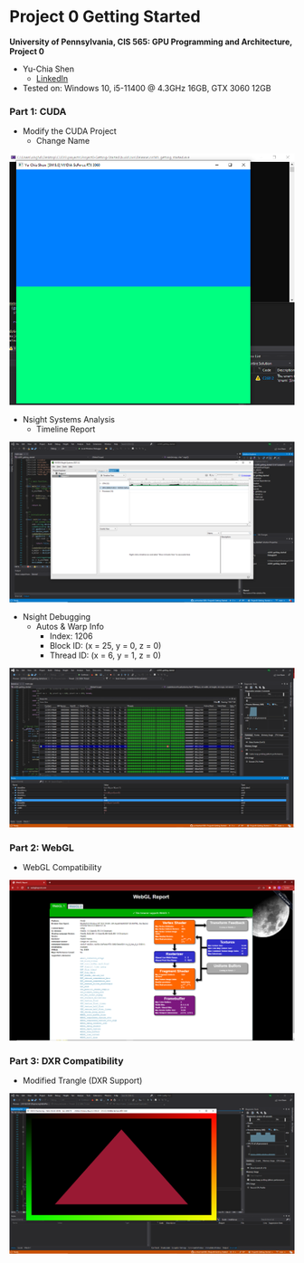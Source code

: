 Project 0 Getting Started
====================

**University of Pennsylvania, CIS 565: GPU Programming and Architecture, Project 0**

* Yu-Chia Shen
  * [LinkedIn](https://www.linkedin.com/in/ycshen0831/)
* Tested on: Windows 10, i5-11400 @ 4.3GHz 16GB, GTX 3060 12GB

### Part 1: CUDA
* Modify the CUDA Project
  * Change Name

![](./images/name.png)

* Nsight Systems Analysis
  * Timeline Report

![](./images/Timeline.png)

* Nsight Debugging
  * Autos & Warp Info
    * Index: 1206
    * Block ID: (x = 25, y = 0, z = 0)
    * Thread ID: (x = 6, y = 1, z = 0)

![](./images/Autos.png)

### Part 2: WebGL
* WebGL Compatibility

![](./images/WebGL.png)

### Part 3: DXR Compatibility
* Modified Trangle (DXR Support)

![](./images/DXR.png)